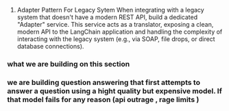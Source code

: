 
1) Adapter Pattern For Legacy Sytem
When integrating
with a legacy system that doesn't have a modern REST API, build
a dedicated "Adapter" service. This service acts as a translator,
exposing a clean, modern API to the LangChain application and
handling the complexity of interacting with the legacy system
(e.g., via SOAP, file drops, or direct database connections).

### what we are building on this section 
###     we are building question answering that first attempts to answer a question using a hight quality but expensive model. If that model fails for any reason (api outrage , rage limits )